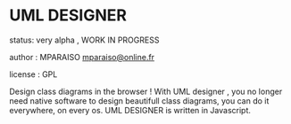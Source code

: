UML DESIGNER
============

status:  very alpha , WORK IN PROGRESS

author : MPARAISO <mparaiso@online.fr>

license : GPL

Design class diagrams in the browser ! With UML designer , you no longer need
native software to design beautifull class diagrams, you can do it everywhere, on every os.
UML DESIGNER is written in Javascript.


